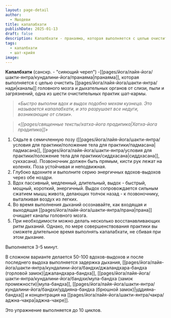 ```yaml
---
layout: page-detail
author:
  - Яшодеви
title: капалабхати
publishDate: 2025-01-13
draft: false
description: Капалбхати - пранаяма, которая выполняется с целью очистить каналы головного мозга и дыхательных органов от слизи, пыли и загрязнений, одна из шести очистительных практик шат-кармы.
tags:
  - капалбхати
  - шат-крийя
image:
---
```

**Капалбхати** (санскр. - "сияющий череп") -[[pages/йога/лайя-йога/шакти-янтра/кундалини-йога/пранаяма|пранаяма]], которая выполняется с целью очистить [[pages/йога/лайя-йога/шакти-янтра/нади|каналы]] головного мозга и дыхательных органов от слизи, пыли и загрязнений, одна из шести очистительных практик шат-кармы.

>*«Быстро выполни вдох и выдох подобно мехам кузнеца. Это называется капалабхати, и это разрушает все недуги, возникающие от слизи».*
 
>*«[[pages/священные тексты/хатха-йога прадипика|Хатха-йога прадипика]]»*

1. Сядьте в семичленную позу ([[pages/йога/лайя-йога/шакти-янтра/условия для практики/положение тела для практики/падмасана|падмасана]], [[pages/йога/лайя-йога/шакти-янтра/условия для практики/положение тела для практики/сиддхасана|сиддхасана]], сукхасана). Позвоночник должен быть прямым, кисти рук лежат на коленях. Поза устойчивая и неподвижная.
2. Глубоко вдохните и выполните серию энергичных вдохов-выдохов через обе ноздри.
3. Вдох пассивный, медленный, длительный, выдох - быстрый, мощный, короткий, энергичный. Выдох сопровождается сильным сжатием мышц живота, делающих толчок назад - к позвоночнику, выталкивая воздух из легких.
4. Во время выполнения дыханий осознавайте, как входящая и выходящая [[pages/йога/лайя-йога/шакти-янтра/прана|прана]] очищает каналы головного мозга.
5. При необходимости можно делать несколько восстанавливающих ритм дыханий. Однако, по мере совершенствования практики вы сможете длительное время выполнять капалабхати, не сбивая при этом дыхание. 

Выполняется 3-5 минут. 

В сложном варианте делается 50-100 вдохов-выдохов и после последнего выдоха выполняется задержка дыхания, [[pages/йога/лайя-йога/шакти-янтра/кундалини-йога/бандхи/джаландхара-бандха (горловой замок)|джаландхара-бандха]], [[pages/йога/лайя-йога/шакти-янтра/кундалини-йога/бандхи/мула-бандха (замок промежности)|мула-бандха]], [[pages/йога/лайя-йога/шакти-янтра/кундалини-йога/бандхи/уддияна-бандха (брюшной замок)|уддияна-бандха]] и концентрация на [[pages/йога/лайя-йога/шакти-янтра/чакра/аджна-чакра|аджна-чакре]]. 

Это упражнение выполняется до 10 циклов.